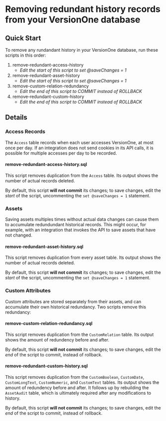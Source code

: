# Removing redundant history records from your VersionOne database

## Quick Start
To remove any rundandant history in your VersionOne database, run these scripts in this order:

1. remove-redundant-access-history
	- _Edit the start of this script to set @saveChanges = 1_
2. remove-redundant-asset-history
	- _Edit the start of this script to set @saveChanges = 1_
3. remove-custom-relation-redundancy
	- _Edit the end of this script to COMMIT instead of ROLLBACK_
4. remove-redundant-custom-history
	- _Edit the end of this script to COMMIT instead of ROLLBACK_


## Details

### Access Records
The `Access` table records when each user accesses VersionOne, at most once per day.  If an integration does not send cookies in its API calls, it is possible for multiple accesses per day to be recorded.

#### remove-redundant-access-history.sql
This script removes duplication from the `Access` table.  Its output shows the number of actual records deleted.

By default, this script **will not commit** its changes; to save changes, edit the _start_ of the script, uncommenting the `set @saveChanges = 1` statement.


### Assets
Saving assets multiples times without actual data changes can cause them to accumulate redundundant historical records.  This might occur, for example, with an integration that invokes the API to save assets that have not changed.

#### remove-redundant-asset-history.sql
This script removes duplication from every asset table.  Its output shows the number of actual records deleted.

By default, this script **will not commit** its changes; to save changes, edit the _start_ of the script, uncommenting the `set @saveChanges = 1` statement.


### Custom Attributes
Custom attributes are stored separately from their assets, and can accumulate their own historical redundancy. Two scripts remove this redundancy:

#### remove-custom-relation-redundancy.sql
This script removes duplication from the `CustomRelation` table. Its output shows the amount of redundency before and after.

By default, this script **will not commit** its changes; to save changes, edit the _end_ of the script to commit, instead of rollback.

#### remove-redundant-custom-history.sql
This script removes duplication from the `CustomBoolean`, `CustomDate`, `CustomLongText`, `CustomNumeric`, and `CustomText` tables.  Its output shows the amount of redundency before and after. It follows up by rebuilding the `AssetAudit` table, which is ultimately required after any modifications to history.

By default, this script **will not commit** its changes; to save changes, edit the _end_ of the script to commit, instead of rollback.



